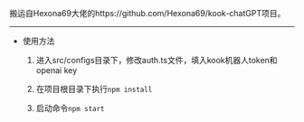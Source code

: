 

搬运自Hexona69大佬的https://github.com/Hexona69/kook-chatGPT项目。



---

* 使用方法

  1. 进入src/configs目录下，修改auth.ts文件，填入kook机器人token和openai key

  2. 在项目根目录下执行`npm install`

  3. 启动命令`npm start`

